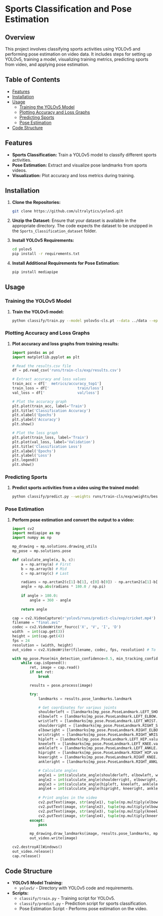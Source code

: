 # Sports Classification and Pose Estimation

## Overview

This project involves classifying sports activities using YOLOv5 and performing pose estimation on video data. It includes steps for setting up YOLOv5, training a model, visualizing training metrics, predicting sports from video, and applying pose estimation.

## Table of Contents

- [Features](#features)
- [Installation](#installation)
- [Usage](#usage)
  - [Training the YOLOv5 Model](#training-the-yolov5-model)
  - [Plotting Accuracy and Loss Graphs](#plotting-accuracy-and-loss-graphs)
  - [Predicting Sports](#predicting-sports)
  - [Pose Estimation](#pose-estimation)
- [Code Structure](#code-structure)

## Features

- **Sports Classification:** Train a YOLOv5 model to classify different sports activities.
- **Pose Estimation:** Extract and visualize pose landmarks from sports videos.
- **Visualization:** Plot accuracy and loss metrics during training.

## Installation

1. **Clone the Repositories:**
   ```bash
   git clone https://github.com/ultralytics/yolov5.git
   ```

2. **Unzip the Dataset:**
   Ensure that your dataset is available in the appropriate directory. The code expects the dataset to be unzipped in the `Sports_Classification_dataset` folder.

3. **Install YOLOv5 Requirements:**
   ```bash
   cd yolov5
   pip install -r requirements.txt
   ```

4. **Install Additional Requirements for Pose Estimation:**
   ```bash
   pip install mediapipe
   ```

## Usage

### Training the YOLOv5 Model

1. **Train the YOLOv5 model:**
   ```bash
   python classify/train.py --model yolov5s-cls.pt --data ../data --epochs 20 --img 224 --batch 15
   ```

### Plotting Accuracy and Loss Graphs

1. **Plot accuracy and loss graphs from training results:**

   ```python
   import pandas as pd
   import matplotlib.pyplot as plt

   # Read the results.csv file
   df = pd.read_csv('runs/train-cls/exp/results.csv')

   # Extract accuracy and loss values
   train_acc = df['  metrics/accuracy_top1']
   train_loss = df['             train/loss']
   val_loss = df['               val/loss']

   # Plot the accuracy graph
   plt.plot(train_acc, label='Train')
   plt.title('Classification Accuracy')
   plt.xlabel('Epochs')
   plt.ylabel('Accuracy')
   plt.show()

   # Plot the loss graph
   plt.plot(train_loss, label='Train')
   plt.plot(val_loss, label='Validation')
   plt.title('Classification Loss')
   plt.xlabel('Epochs')
   plt.ylabel('Loss')
   plt.legend()
   plt.show()
   ```

### Predicting Sports

1. **Predict sports activities from a video using the trained model:**
   ```bash
   python classify/predict.py --weights runs/train-cls/exp/weights/best.pt --source ../Sports_Classification_dataset/cricket.mp4
   ```

### Pose Estimation

1. **Perform pose estimation and convert the output to a video:**

   ```python
   import cv2
   import mediapipe as mp
   import numpy as np

   mp_drawing = mp.solutions.drawing_utils
   mp_pose = mp.solutions.pose

   def calculate_angle(a, b, c):
       a = np.array(a) # First
       b = np.array(b) # Mid
       c = np.array(c) # Last

       radians = np.arctan2(c[1]-b[1], c[0]-b[0]) - np.arctan2(a[1]-b[1], a[0]-b[0])
       angle = np.abs(radians * 180.0 / np.pi)
       
       if angle > 180.0:
           angle = 360 - angle
           
       return angle 

   cap = cv2.VideoCapture(r'yolov5/runs/predict-cls/exp/cricket.mp4')
   filename = "final.avi"
   codec = cv2.VideoWriter_fourcc('X', 'V', 'I', 'D')
   width  = int(cap.get(3))
   height = int(cap.get(4))
   fps = 24
   resolution = (width, height)
   out_video = cv2.VideoWriter(filename, codec, fps, resolution) # To convert the frames to video

   with mp_pose.Pose(min_detection_confidence=0.5, min_tracking_confidence=0.5) as pose:
       while cap.isOpened():
           ret, image = cap.read()
           if not ret:
               break

           results = pose.process(image)

           try:
               landmarks = results.pose_landmarks.landmark

               # Get coordinates for various joints
               shoulderleft = [landmarks[mp_pose.PoseLandmark.LEFT_SHOULDER.value].x, landmarks[mp_pose.PoseLandmark.LEFT_SHOULDER.value].y]
               elbowleft = [landmarks[mp_pose.PoseLandmark.LEFT_ELBOW.value].x, landmarks[mp_pose.PoseLandmark.LEFT_ELBOW.value].y]
               wristleft = [landmarks[mp_pose.PoseLandmark.LEFT_WRIST.value].x, landmarks[mp_pose.PoseLandmark.LEFT_WRIST.value].y]
               shoulderright = [landmarks[mp_pose.PoseLandmark.RIGHT_SHOULDER.value].x, landmarks[mp_pose.PoseLandmark.RIGHT_SHOULDER.value].y]
               elbowright = [landmarks[mp_pose.PoseLandmark.RIGHT_ELBOW.value].x, landmarks[mp_pose.PoseLandmark.RIGHT_ELBOW.value].y]
               wristright = [landmarks[mp_pose.PoseLandmark.RIGHT_WRIST.value].x, landmarks[mp_pose.PoseLandmark.RIGHT_WRIST.value].y]
               hipleft = [landmarks[mp_pose.PoseLandmark.LEFT_HIP.value].x, landmarks[mp_pose.PoseLandmark.LEFT_HIP.value].y]
               kneeleft = [landmarks[mp_pose.PoseLandmark.LEFT_KNEE.value].x, landmarks[mp_pose.PoseLandmark.LEFT_KNEE.value].y]
               ankleleft = [landmarks[mp_pose.PoseLandmark.LEFT_ANKLE.value].x, landmarks[mp_pose.PoseLandmark.LEFT_ANKLE.value].y]
               hipright = [landmarks[mp_pose.PoseLandmark.RIGHT_HIP.value].x, landmarks[mp_pose.PoseLandmark.RIGHT_HIP.value].y]
               kneeright = [landmarks[mp_pose.PoseLandmark.RIGHT_KNEE.value].x, landmarks[mp_pose.PoseLandmark.RIGHT_KNEE.value].y]
               ankleright = [landmarks[mp_pose.PoseLandmark.RIGHT_ANKLE.value].x, landmarks[mp_pose.PoseLandmark.RIGHT_ANKLE.value].y]

               # Calculate angles
               angle1 = int(calculate_angle(shoulderleft, elbowleft, wristleft))
               angle2 = int(calculate_angle(shoulderright, elbowright, wristright))
               angle3 = int(calculate_angle(hipleft, kneeleft, ankleleft))
               angle4 = int(calculate_angle(hipright, kneeright, ankleright))
               
               # Print angles in the video
               cv2.putText(image, str(angle1), tuple(np.multiply(elbowleft, [width, height]).astype(int)), cv2.FONT_HERSHEY_SIMPLEX, 3, (255, 255, 255), 3, cv2.LINE_AA)
               cv2.putText(image, str(angle2), tuple(np.multiply(elbowright, [width, height]).astype(int)), cv2.FONT_HERSHEY_SIMPLEX, 3, (255, 255, 255), 3, cv2.LINE_AA)
               cv2.putText(image, str(angle3), tuple(np.multiply(kneeleft, [width, height]).astype(int)), cv2.FONT_HERSHEY_SIMPLEX, 3, (255, 255, 255), 3, cv2.LINE_AA)
               cv2.putText(image, str(angle4), tuple(np.multiply(kneeright, [width, height]).astype(int)), cv2.FONT_HERSHEY_SIMPLEX, 3, (255, 255, 255), 3, cv2.LINE_AA)
           except:
               pass

           mp_drawing.draw_landmarks(image, results.pose_landmarks, mp_pose.POSE_CONNECTIONS, mp_drawing.DrawingSpec(color=(0,0,255), thickness=5, circle_radius=5), mp_drawing.DrawingSpec(color=(0,255,0), thickness=5, circle_radius=5))
           out_video.write(image)

   cv2.destroyAllWindows()
   out_video.release()
   cap.release()
   ```

## Code Structure

- **YOLOv5 Model Training:**
  - `yolov5/` - Directory with YOLOv5 code and requirements.
- **Scripts:**
  - `classify/train.py` - Training script for YOLOv5.
  - `classify/predict.py` - Prediction script for sports classification.
  - Pose Estimation Script - Performs pose estimation on the video.
